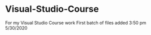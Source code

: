 # Visual-Studio-Course
For my Visual Studio Course work
First batch of files added 3:50 pm 5/30/2020
